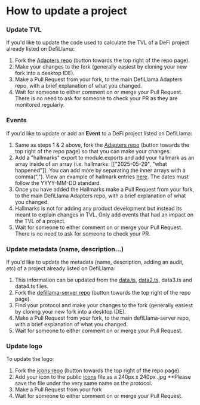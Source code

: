 # How to update a project

### Update TVL

If you'd like to update the code used to calculate the TVL of a DeFi project already listed on DefiLlama:

1. Fork the [Adapters repo](https://github.com/DefiLlama/DefiLlama-Adapters) (button towards the top right of the repo page).
2. Make your changes to the fork (generally easiest by cloning your new fork into a desktop IDE).
3. Make a Pull Request from your fork, to the main DefiLlama Adapters repo, with a brief explanation of what you changed.
4. Wait for someone to either comment on or merge your Pull Request. There is no need to ask for someone to check your PR as they are monitored regularly.

### Events

If you'd like to update or add an **Event** to a DeFi project listed on DefiLlama:

1. Same as steps 1 & 2 above, fork the [Adapters repo](https://github.com/DefiLlama/DefiLlama-Adapters) (button towards the top right of the repo page) so that you can make your changes.
2. Add a "hallmarks" export to module.exports and add your hallmark as an array inside of an array (i.e. hallmarks: \[\["2025-05-29", "what happened"]]. You can add more by separating  the inner arrays with a comma(","). View an example of hallmark entries [here](https://github.com/DefiLlama/DefiLlama-Adapters/blob/main/projects/uniswap/index.js#L57). The dates must follow the YYYY-MM-DD standard.
3. Once you have added the Hallmarks make a Pull Request from your fork, to the main DefiLlama Adapters repo, with a brief explanation of what you changed.
4. Hallmarks is not for adding any product development but instead its meant to explain changes in TVL. Only add events that had an impact on the TVL of a project.&#x20;
5. Wait for someone to either comment on or merge your Pull Request. There is no need to ask for someone to check your PR.

### Update metadata (name, description...)

If you'd like to update the metadata (name, description, adding an audit, etc) of a project already listed on DefiLlama:

1. This information can be updated from the [data.ts](https://github.com/DefiLlama/defillama-server/blob/master/defi/src/protocols/data.ts), [data2.ts](https://github.com/DefiLlama/defillama-server/blob/master/defi/src/protocols/data2.ts), data3.ts and data4.ts files.
2. Fork the [defillama-server repo](https://github.com/DefiLlama/defillama-server) (button towards the top right of the repo page).
3. Find your protocol and make your changes to the fork (generally easiest by cloning your new fork into a desktop IDE).
4. Make a Pull Request from your fork, to the main defiLlama-server repo, with a brief explanation of what you changed.
5. Wait for someone to either comment on or merge your Pull Request.&#x20;

### Update logo

To update the logo:

1. Fork the [icons repo](https://github.com/DefiLlama/icons) (button towards the top right of the repo page).
2. Add your icon to the public [icons](https://github.com/DefiLlama/defillama-app/tree/main/public/icons) file as a 240px x 240px .jpg \*\*Please save the file under the very same name as the protocol.
3. Make a Pull Request from your fork
4. Wait for someone to either comment on or merge your Pull Request.&#x20;

